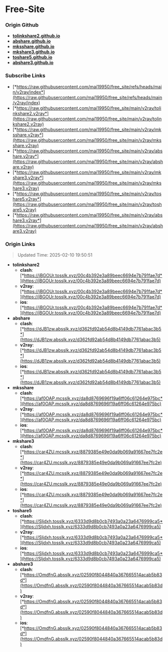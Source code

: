# Free-Site

### Origin Github

- [**tolinkshare2.github.io**](https://github.com/tolinkshare2/tolinkshare2.github.io)
- [**abshare.github.io**](https://github.com/abshare/abshare.github.io)
- [**mksshare.github.io**](https://github.com/mksshare/mksshare.github.io)
- [**mkshare3.github.io**](https://github.com/mkshare3/mkshare3.github.io)
- [**toshare5.github.io**](https://github.com/toshare5/toshare5.github.io)
- [**abshare3.github.io**](https://github.com/abshare3/abshare3.github.io)

### Subscribe Links

- [*https://raw.githubusercontent.com/mai19950/free_site/refs/heads/main/v2ray/index*](https://raw.githubusercontent.com/mai19950/free_site/refs/heads/main/v2ray/index)
- [*https://raw.githubusercontent.com/mai19950/free_site/main/v2ray/tolinkshare2.v2ray*](https://raw.githubusercontent.com/mai19950/free_site/main/v2ray/tolinkshare2.v2ray)
- [*https://raw.githubusercontent.com/mai19950/free_site/main/v2ray/mksshare.v2ray*](https://raw.githubusercontent.com/mai19950/free_site/main/v2ray/mksshare.v2ray)
- [*https://raw.githubusercontent.com/mai19950/free_site/main/v2ray/abshare.v2ray*](https://raw.githubusercontent.com/mai19950/free_site/main/v2ray/abshare.v2ray)
- [*https://raw.githubusercontent.com/mai19950/free_site/main/v2ray/mkshare3.v2ray*](https://raw.githubusercontent.com/mai19950/free_site/main/v2ray/mkshare3.v2ray)
- [*https://raw.githubusercontent.com/mai19950/free_site/main/v2ray/toshare5.v2ray*](https://raw.githubusercontent.com/mai19950/free_site/main/v2ray/toshare5.v2ray)
- [*https://raw.githubusercontent.com/mai19950/free_site/main/v2ray/abshare3.v2ray*](https://raw.githubusercontent.com/mai19950/free_site/main/v2ray/abshare3.v2ray)

### Origin Links

> Updated Time: 2025-02-10 19:50:51

- **tolinkshare2**
  - **clash**: [*https://jBGOUr.tosslk.xyz/00c4b392e3a89beec6694e7b791fae7d*](https://jBGOUr.tosslk.xyz/00c4b392e3a89beec6694e7b791fae7d)
  - **v2ray**: [*https://jBGOUr.tosslk.xyz/00c4b392e3a89beec6694e7b791fae7d*](https://jBGOUr.tosslk.xyz/00c4b392e3a89beec6694e7b791fae7d)
  - **ios**: [*https://jBGOUr.tosslk.xyz/00c4b392e3a89beec6694e7b791fae7d*](https://jBGOUr.tosslk.xyz/00c4b392e3a89beec6694e7b791fae7d)
- **abshare**
  - **clash**: [*https://dJB1zw.absslk.xyz/d362fd92ab54d8b4149db7761abac3b5*](https://dJB1zw.absslk.xyz/d362fd92ab54d8b4149db7761abac3b5)
  - **v2ray**: [*https://dJB1zw.absslk.xyz/d362fd92ab54d8b4149db7761abac3b5*](https://dJB1zw.absslk.xyz/d362fd92ab54d8b4149db7761abac3b5)
  - **ios**: [*https://dJB1zw.absslk.xyz/d362fd92ab54d8b4149db7761abac3b5*](https://dJB1zw.absslk.xyz/d362fd92ab54d8b4149db7761abac3b5)
- **mksshare**
  - **clash**: [*https://af0OAP.mcsslk.xyz/da8d8769696f19a6ff06c61264e975bc*](https://af0OAP.mcsslk.xyz/da8d8769696f19a6ff06c61264e975bc)
  - **v2ray**: [*https://af0OAP.mcsslk.xyz/da8d8769696f19a6ff06c61264e975bc*](https://af0OAP.mcsslk.xyz/da8d8769696f19a6ff06c61264e975bc)
  - **ios**: [*https://af0OAP.mcsslk.xyz/da8d8769696f19a6ff06c61264e975bc*](https://af0OAP.mcsslk.xyz/da8d8769696f19a6ff06c61264e975bc)
- **mkshare3**
  - **clash**: [*https://car4ZU.mcsslk.xyz/8879385e49e0da9b069a91667ee7fc2e*](https://car4ZU.mcsslk.xyz/8879385e49e0da9b069a91667ee7fc2e)
  - **v2ray**: [*https://car4ZU.mcsslk.xyz/8879385e49e0da9b069a91667ee7fc2e*](https://car4ZU.mcsslk.xyz/8879385e49e0da9b069a91667ee7fc2e)
  - **ios**: [*https://car4ZU.mcsslk.xyz/8879385e49e0da9b069a91667ee7fc2e*](https://car4ZU.mcsslk.xyz/8879385e49e0da9b069a91667ee7fc2e)
- **toshare5**
  - **clash**: [*https://Sljdxh.tosslk.xyz/6333d9d8b0cb7493a0a23a6476999ca5*](https://Sljdxh.tosslk.xyz/6333d9d8b0cb7493a0a23a6476999ca5)
  - **v2ray**: [*https://Sljdxh.tosslk.xyz/6333d9d8b0cb7493a0a23a6476999ca5*](https://Sljdxh.tosslk.xyz/6333d9d8b0cb7493a0a23a6476999ca5)
  - **ios**: [*https://Sljdxh.tosslk.xyz/6333d9d8b0cb7493a0a23a6476999ca5*](https://Sljdxh.tosslk.xyz/6333d9d8b0cb7493a0a23a6476999ca5)
- **abshare3**
  - **clash**: [*https://OmdfnG.absslk.xyz/02590f8044840a367665514acab5b83d*](https://OmdfnG.absslk.xyz/02590f8044840a367665514acab5b83d)
  - **v2ray**: [*https://OmdfnG.absslk.xyz/02590f8044840a367665514acab5b83d*](https://OmdfnG.absslk.xyz/02590f8044840a367665514acab5b83d)
  - **ios**: [*https://OmdfnG.absslk.xyz/02590f8044840a367665514acab5b83d*](https://OmdfnG.absslk.xyz/02590f8044840a367665514acab5b83d)
